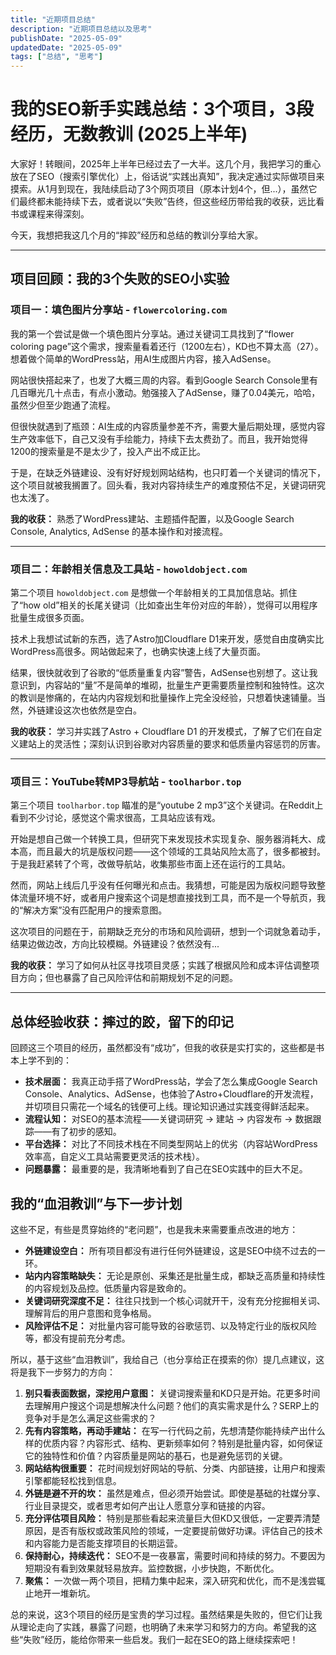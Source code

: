 ```yaml
---
title: "近期项目总结"
description: "近期项目总结以及思考"
publishDate: "2025-05-09"
updatedDate: "2025-05-09"
tags: ["总结", "思考"]
---
```


# 我的SEO新手实践总结：3个项目，3段经历，无数教训 (2025上半年)

大家好！转眼间，2025年上半年已经过去了一大半。这几个月，我把学习的重心放在了SEO（搜索引擎优化）上，俗话说“实践出真知”，我决定通过实际做项目来摸索。从1月到现在，我陆续启动了3个网页项目（原本计划4个，但...），虽然它们最终都未能持续下去，或者说以“失败”告终，但这些经历带给我的收获，远比看书或课程来得深刻。

今天，我想把我这几个月的“摔跤”经历和总结的教训分享给大家。

---

## 项目回顾：我的3个失败的SEO小实验

### 项目一：填色图片分享站 - `flowercoloring.com`

我的第一个尝试是做一个填色图片分享站。通过关键词工具找到了“flower coloring page”这个需求，搜索量看着还行（1200左右），KD也不算太高（27）。想着做个简单的WordPress站，用AI生成图片内容，接入AdSense。

网站很快搭起来了，也发了大概三周的内容。看到Google Search Console里有几百曝光几十点击，有点小激动。勉强接入了AdSense，赚了0.04美元，哈哈，虽然少但至少跑通了流程。

但很快就遇到了瓶颈：AI生成的内容质量参差不齐，需要大量后期处理，感觉内容生产效率低下，自己又没有手绘能力，持续下去太费劲了。而且，我开始觉得1200的搜索量是不是太少了，投入产出不成正比。

于是，在缺乏外链建设、没有好好规划网站结构，也只盯着一个关键词的情况下，这个项目就被我搁置了。回头看，我对内容持续生产的难度预估不足，关键词研究也太浅了。

**我的收获：** 熟悉了WordPress建站、主题插件配置，以及Google Search Console, Analytics, AdSense 的基本操作和对接流程。

---

### 项目二：年龄相关信息及工具站 - `howoldobject.com`

第二个项目 `howoldobject.com` 是想做一个年龄相关的工具加信息站。抓住了“how old”相关的长尾关键词（比如查出生年份对应的年龄），觉得可以用程序批量生成很多页面。

技术上我想试试新的东西，选了Astro加Cloudflare D1来开发，感觉自由度确实比WordPress高很多。网站做起来了，也确实快速上线了大量页面。

结果，很快就收到了谷歌的“低质量重复内容”警告，AdSense也别想了。这让我意识到，内容站的“量”不是简单的堆砌，批量生产更需要质量控制和独特性。这次的教训是惨痛的，在站内内容规划和批量操作上完全没经验，只想着快速铺量。当然，外链建设这次也依然是空白。

**我的收获：** 学习并实践了Astro + Cloudflare D1 的开发模式，了解了它们在自定义建站上的灵活性；深刻认识到谷歌对内容质量的要求和低质量内容惩罚的厉害。

---

### 项目三：YouTube转MP3导航站 - `toolharbor.top`

第三个项目 `toolharbor.top` 瞄准的是“youtube 2 mp3”这个关键词。在Reddit上看到不少讨论，感觉这个需求很高，工具站应该有戏。

开始是想自己做一个转换工具，但研究下来发现技术实现复杂、服务器消耗大、成本高，而且最大的坑是版权问题——这个领域的工具站风险太高了，很多都被封。于是我赶紧转了个弯，改做导航站，收集那些市面上还在运行的工具站。

然而，网站上线后几乎没有任何曝光和点击。我猜想，可能是因为版权问题导致整体流量环境不好，或者用户搜索这个词是想直接找到工具，而不是一个导航页，我的“解决方案”没有匹配用户的搜索意图。

这次项目的问题在于，前期缺乏充分的市场和风险调研，想到一个词就急着动手，结果边做边改，方向比较模糊。外链建设？依然没有...

**我的收获：** 学习了如何从社区寻找项目灵感；实践了根据风险和成本评估调整项目方向；但也暴露了自己风险评估和前期规划不足的问题。

---

## 总体经验收获：摔过的跤，留下的印记

回顾这三个项目的经历，虽然都没有“成功”，但我的收获是实打实的，这些都是书本上学不到的：

* **技术层面：** 我真正动手搭了WordPress站，学会了怎么集成Google Search Console、Analytics、AdSense，也体验了Astro+Cloudflare的开发流程，并切项目只需花一个域名的钱便可上线。理论知识通过实践变得鲜活起来。
* **流程认知：** 对SEO的基本流程——关键词研究 -> 建站 -> 内容发布 -> 数据跟踪——有了初步的感知。
* **平台选择：** 对比了不同技术栈在不同类型网站上的优劣（内容站WordPress效率高，自定义工具站需要更灵活的技术栈）。
* **问题暴露：** 最重要的是，我清晰地看到了自己在SEO实践中的巨大不足。

## 我的“血泪教训”与下一步计划

这些不足，有些是贯穿始终的“老问题”，也是我未来需要重点改进的地方：

* **外链建设空白：** 所有项目都没有进行任何外链建设，这是SEO中绕不过去的一环。
* **站内内容策略缺失：** 无论是原创、采集还是批量生成，都缺乏高质量和持续性的内容规划及品控。低质量内容是致命的。
* **关键词研究深度不足：** 往往只找到一个核心词就开干，没有充分挖掘相关词、理解背后的用户意图和竞争格局。
* **风险评估不足：** 对批量内容可能导致的谷歌惩罚、以及特定行业的版权风险等，都没有提前充分考虑。

所以，基于这些“血泪教训”，我给自己（也分享给正在摸索的你）提几点建议，这将是我下一步努力的方向：

1.  **别只看表面数据，深挖用户意图：** 关键词搜索量和KD只是开始。花更多时间去理解用户搜这个词是想解决什么问题？他们的真实需求是什么？SERP上的竞争对手是怎么满足这些需求的？
2.  **先有内容策略，再动手建站：** 在写一行代码之前，先想清楚你能持续产出什么样的优质内容？内容形式、结构、更新频率如何？特别是批量内容，如何保证它的独特性和价值？内容质量是网站的基石，也是避免惩罚的关键。
3.  **网站结构很重要：** 花时间规划好网站的导航、分类、内部链接，让用户和搜索引擎都能轻松找到信息。
4.  **外链是避不开的坎：** 虽然是难点，但必须开始尝试。即使是基础的社媒分享、行业目录提交，或者思考如何产出让人愿意分享和链接的内容。
5.  **充分评估项目风险：** 特别是那些看起来流量巨大但KD又很低，一定要弄清楚原因，是否有版权或政策风险的领域，一定要提前做好功课。评估自己的技术和内容能力是否能支撑项目的长期运营。
6.  **保持耐心，持续迭代：** SEO不是一夜暴富，需要时间和持续的努力。不要因为短期没有看到效果就轻易放弃。监控数据，小步快跑，不断优化。
7.  **聚焦：** 一次做一两个项目，把精力集中起来，深入研究和优化，而不是浅尝辄止地开一堆新坑。

总的来说，这3个项目的经历是宝贵的学习过程。虽然结果是失败的，但它们让我从理论走向了实践，暴露了问题，也明确了未来学习和努力的方向。希望我的这些“失败”经历，能给你带来一些启发。我们一起在SEO的路上继续探索吧！
